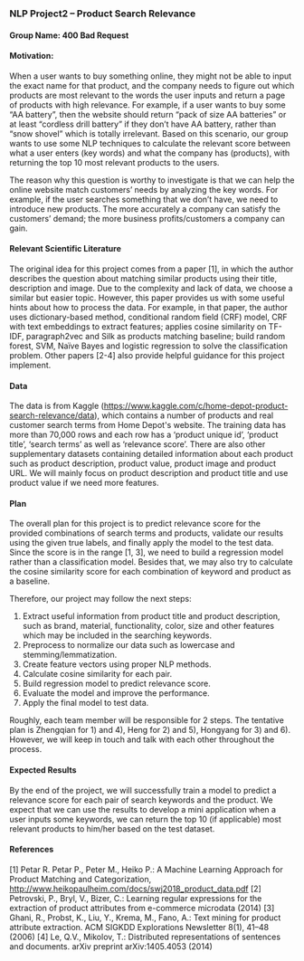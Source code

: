 ### NLP Project2 – Product Search Relevance
#### Group Name: 400 Bad Request

#### Motivation:
When a user wants to buy something online, they might not be able to input the exact name for that product, and the company needs to figure out which products are most relevant to the words the user inputs and return a page of products with high relevance. For example, if a user wants to buy some “AA battery”, then the website should return “pack of size AA batteries” or at least “cordless drill battery” if they don’t have AA battery, rather than “snow shovel” which is totally irrelevant. Based on this scenario, our group wants to use some NLP techniques to calculate the relevant score between what a user enters (key words) and what the company has (products), with returning the top 10 most relevant products to the users. 

The reason why this question is worthy to investigate is that we can help the online website match customers’ needs by analyzing the key words. For example, if the user searches something that we don’t have, we need to introduce new products. The more accurately a company can satisfy the customers’ demand; the more business profits/customers a company can gain.

#### Relevant Scientific Literature
The original idea for this project comes from a paper [1], in which the author describes the question about matching similar products using their title, description and image. Due to the complexity and lack of data, we choose a similar but easier topic. However, this paper provides us with some useful hints about how to process the data. For example, in that paper, the author uses dictionary-based method, conditional random field (CRF) model, CRF with text embeddings to extract features; applies cosine similarity on TF-IDF, paragraph2vec and Silk as products matching baseline; build random forest, SVM, Naïve Bayes and logistic regression to solve the classification problem. Other papers [2-4] also provide helpful guidance for this project implement.

#### Data
The data is from Kaggle (https://www.kaggle.com/c/home-depot-product-search-relevance/data), which contains a number of products and real customer search terms from Home Depot's website. The training data has more than 70,000 rows and each row has a ‘product unique id’, ‘product title’, ‘search terms’ as well as ‘relevance score’. There are also other supplementary datasets containing detailed information about each product such as product description, product value, product image and product URL. We will mainly focus on product description and product title and use product value if we need more features.

#### Plan
The overall plan for this project is to predict relevance score for the provided combinations of search terms and products, validate our results using the given true labels, and finally apply the model to the test data. Since the score is in the range [1, 3], we need to build a regression model rather than a classification model. Besides that, we may also try to calculate the cosine similarity score for each combination of keyword and product as a baseline. 

Therefore, our project may follow the next steps:
1) Extract useful information from product title and product description, such as brand, material, functionality, color, size and other features which may be included in the searching keywords. 
2) Preprocess to normalize our data such as lowercase and stemming/lemmatization.
3) Create feature vectors using proper NLP methods. 
4) Calculate cosine similarity for each pair.
5) Build regression model to predict relevance score.
6) Evaluate the model and improve the performance.
7) Apply the final model to test data.

Roughly, each team member will be responsible for 2 steps. The tentative plan is Zhengqian for 1) and 4), Heng for 2) and 5), Hongyang for 3) and 6). However, we will keep in touch and talk with each other throughout the process. 

#### Expected Results
By the end of the project, we will successfully train a model to predict a relevance score for each pair of search keywords and the product. We expect that we can use the results to develop a mini application when a user inputs some keywords, we can return the top 10 (if applicable) most relevant products to him/her based on the test dataset. 

#### References
[1] Petar R. Petar P., Peter M., Heiko P.: A Machine Learning Approach for Product Matching and Categorization, http://www.heikopaulheim.com/docs/swj2018_product_data.pdf
[2] Petrovski, P., Bryl, V., Bizer, C.: Learning regular expressions for the extraction of product attributes from e-commerce microdata (2014)
[3] Ghani, R., Probst, K., Liu, Y., Krema, M., Fano, A.: Text mining for product attribute extraction. ACM SIGKDD Explorations Newsletter 8(1), 41–48 (2006)
[4] Le, Q.V., Mikolov, T.: Distributed representations of sentences and documents. arXiv preprint arXiv:1405.4053 (2014)


